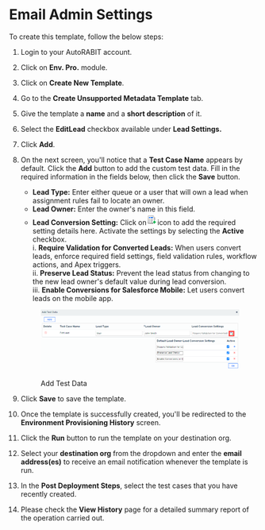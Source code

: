 # Email Admin Settings

To create this template, follow the below steps:

1. Login to your AutoRABIT account.
2. Click on **Env. Pro.** module.
3. Click on **Create New Template**.
4. Go to the **Create Unsupported Metadata Template** tab.
5. Give the template a **name** and a **short description** of it.
6. Select the **EditLead** checkbox available under **Lead Settings.**
7. Click **Add**.
8.  On the next screen, you'll notice that a **Test Case Name** appears by default. Click the **Add** button to add the custom test data. Fill in the required information in the fields below, then click the **Save** button.

    * **Lead Type:** Enter either queue or a user that will own a lead when assignment rules fail to locate an owner.
    * **Lead Owner:** Enter the owner's name in this field.
    * **Lead Conversion Setting:** Click on![](<../../../../../.gitbook/assets/image (72).png>)icon to add the required setting details here. Activate the settings by selecting the **Active** checkbox.\
      i. **Require Validation for Converted Leads:** When users convert leads, enforce required field settings, field validation rules, workflow actions, and Apex triggers.\
      ii. **Preserve Lead Status:** Prevent the lead status from changing to the new lead owner's default value during lead conversion.\
      iii. **Enable Conversions for Salesforce Mobile:** Let users convert leads on the mobile app.

    <figure><img src="../../../../../.gitbook/assets/image (73).png" alt=""><figcaption><p>Add Test Data</p></figcaption></figure>
9. Click **Save** to save the template.
10. Once the template is successfully created, you'll be redirected to the **Environment Provisioning History** screen.
11. Click the **Run** button to run the template on your destination org.
12. Select your **destination org** from the dropdown and enter the **email address(es)** to receive an email notification whenever the template is run.
13. In the **Post Deployment Steps**, select the test cases that you have recently created.&#x20;
14. Please check the **View History** page for a detailed summary report of the operation carried out.
